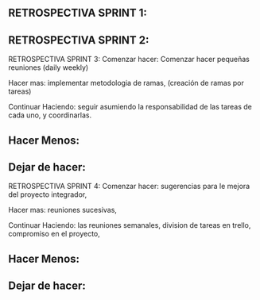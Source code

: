 RETROSPECTIVA SPRINT 1:
-
RETROSPECTIVA SPRINT 2:
-
RETROSPECTIVA SPRINT 3:
Comenzar hacer:
Comenzar hacer pequeñas reuniones (daily weekly)

Hacer mas: 
implementar metodologia de ramas, (creación de ramas por tareas)

Continuar Haciendo:
seguir asumiendo la responsabilidad de las tareas de cada uno, y coordinarlas.

Hacer Menos:
-

Dejar de hacer:
-

RETROSPECTIVA SPRINT 4:
Comenzar hacer:
sugerencias para le mejora del proyecto integrador, 

Hacer mas: 
reuniones sucesivas, 

Continuar Haciendo:
las reuniones semanales, division de tareas en trello, compromiso en el proyecto,

Hacer Menos:
-

Dejar de hacer:
-
